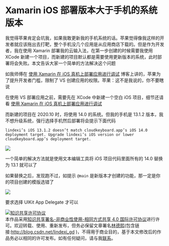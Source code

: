 
# Xamarin iOS 部署版本大于手机的系统版本

我觉得苹果肯定会坑我，如果我敢更新我的手机系统的话。苹果觉得像我这样的开发者就应该拖出去打靶，整个手机没几个应用是从应用商店下载的。但是作为开发者，我在使用 Xamarin 部署我的云输入法，在第一步创建的时候需要我使用 XCode 新建一个项目，而新建的项目默认都是需要使用更新版本的系统，此时部署将会失败。本文告诉大家一个简单的方法解决这个问题

<!--more-->


<!-- 发布 -->

如我师傅在 [使用 Xamarin 在 iOS 真机上部署应用进行调试](https://blog.walterlv.com/post/deploy-and-debug-ios-app-using-xamarin.html) 博客上讲的，苹果为了提升开发者门槛，限制了 VS 创建应用的权限。苹果：这不是我说的，你不要瞎说

在使用 VS 部署应用之前，需要先在 XCode 中新建一个空白 iOS 项目，细节还请看  [使用 Xamarin 在 iOS 真机上部署应用进行调试](https://blog.walterlv.com/post/deploy-and-debug-ios-app-using-xamarin.html) 

而新建的项目在 2020.10 时，将使用 14.0 的系统。但我的手机是 13.1.2 版本，我不想升级系统，强行选择手机然后部署将会提示下面代码

```
lindexi’s iOS 13.1.2 doesn’t match cloudkeyboard.app’s iOS 14.0 deployment target. Upgrade lindexi’s iOS version or lower cloudkeyboard.app’s deployment target.
```

<!-- ![](image/Xamarin iOS 部署版本大于手机的系统版本/Xamarin iOS 部署版本大于手机的系统版本0.png) -->

![](http://image.acmx.xyz/lindexi%2F20201026102289762.jpg)

一个简单的解决方法就是使用文本编辑工具将 iOS 项目代码里面所有的 14.0 替换为 13.1 就可以了

如果替换之后，发现跑不过，如提示 `@main` 是新版本才创建的功能，那一定是你的项目创建的模版选错了

<!-- ![](image/Xamarin iOS 部署版本大于手机的系统版本/Xamarin iOS 部署版本大于手机的系统版本1.png) -->

![](http://image.acmx.xyz/lindexi%2F202010261025204707.jpg)

要求选择 UIKit App Delegate 才可以





<a rel="license" href="http://creativecommons.org/licenses/by-nc-sa/4.0/"><img alt="知识共享许可协议" style="border-width:0" src="https://licensebuttons.net/l/by-nc-sa/4.0/88x31.png" /></a><br />本作品采用<a rel="license" href="http://creativecommons.org/licenses/by-nc-sa/4.0/">知识共享署名-非商业性使用-相同方式共享 4.0 国际许可协议</a>进行许可。欢迎转载、使用、重新发布，但务必保留文章署名[林德熙](http://blog.csdn.net/lindexi_gd)(包含链接:http://blog.csdn.net/lindexi_gd )，不得用于商业目的，基于本文修改后的作品务必以相同的许可发布。如有任何疑问，请与我[联系](mailto:lindexi_gd@163.com)。